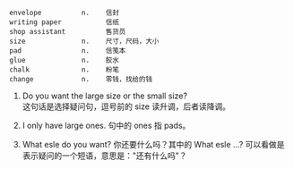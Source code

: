 ```chinese
envelope          n.    信封
writing paper           信纸
shop assistant          售货员
size              n.    尺寸，尺码，大小
pad               n.    信笺本
glue              n.    胶水
chalk             n.    粉笔
change            n.    零钱，找给的钱
```

1. Do you want the large size or the small size?  
   这句话是选择疑问句，逗号前的 size 读升调，后者读降调。

2. I only have large ones.
   句中的 ones 指 pads。

3. What esle do you want? 你还要什么吗？其中的 What esle ...? 可以看做是表示疑问的一个短语，意思是："还有什么吗"？
